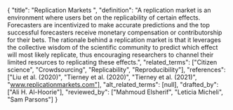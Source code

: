 {
    "title": "Replication Markets ",
    "definition": "A replication market is an environment where users bet on the replicability of certain effects. Forecasters are incentivized to make accurate predictions and the top successful forecasters receive monetary compensation or contributorship for their bets. The rationale behind a replication market is that it leverages the collective wisdom of the scientific community to predict which effect will most likely replicate, thus encouraging researchers to channel their limited resources to replicating these effects.",
    "related_terms": ["Citizen science", "Crowdsourcing", "Replicability", "Reproducibility"],
    "references": ["Liu et al. (2020)", "Tierney et al. (2020)", "Tierney et al. (2021)", "www.replicationmarkets.com"],
    "alt_related_terms": [null],
    "drafted_by": ["Ali H. Al-Hoorie"],
    "reviewed_by": ["Mahmoud Elsherif", "Leticia Micheli", "Sam Parsons"]
  }
